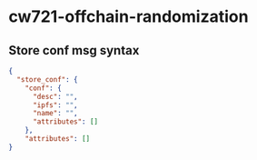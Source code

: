 # cw721-offchain-randomization

## Store conf msg syntax

```JSON
{
  "store_conf": {
    "conf": {
      "desc": "",
      "ipfs": "",
      "name": "",
      "attributes": []
    },
    "attributes": []
}
```